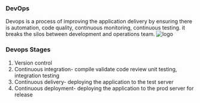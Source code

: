 ### DevOps
Devops is a process of improving the application delivery by ensuring there is automation, code quality, continuous monitoring, continuous testing. it breaks the silos between development and operations team.
![logo](https://github.com/iamarbabkhan/devops/assets/90515623/a3a6f03d-439f-4427-804c-2f636050bc42)

### Devops Stages 
1. Version control
2. Continuous integration- compile validate code review unit testing, integration testing 
3. Continuous delivery- deploying the application to the test server 
4. Continuous deployment- deploying the application to the prod server for release
